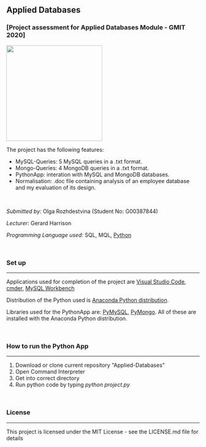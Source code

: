## Applied Databases
### [Project assessment for Applied Databases Module - GMIT 2020]

<img height="250" src="https://freepngimg.com/thumb/database/4-2-database-png.png">

<br>

The project has the following features:

* MySQL-Queries: 5 MySQL queries in a .txt format.
* Mongo-Queries: 4 MongoDB queries in a .txt format.
* PythonApp: interation with MySQL and MongoDB databases.
* Normalisation: .doc file containing analysis of an employee database and my evaluation of its design. 

<br>

*Submitted by:* Olga Rozhdestvina (Student No: G00387844) 

*Lecturer:* Gerard Harrison

*Programming Language used:* SQL, MQL, [Python](https://www.python.org/)

<br>

### Set up
___

Applications used for completion of the project are [Visual Studio Code](https://code.visualstudio.com/), [cmder](http://cmder.net/), [MySQL Workbench](https://www.mysql.com/products/workbench/)

Distribution of the Python used is [Anaconda Python distribution](https://www.anaconda.com/). 

Libraries used for the PythonApp are: [PyMySQL](https://pypi.org/project/PyMySQL/), [PyMongo](https://pypi.org/project/pymongo/). All of these are installed with the Anaconda Python distribution.

<br>

###  How to run the Python App
___


1. Download or clone current repository "Applied-Databases"
2. Open Command Interpreter 
3. Get into correct directory
4. Run python code by typing *python project.py*


<br>

### License
___

This project is licensed under the MIT License - see the LICENSE.md file for details
